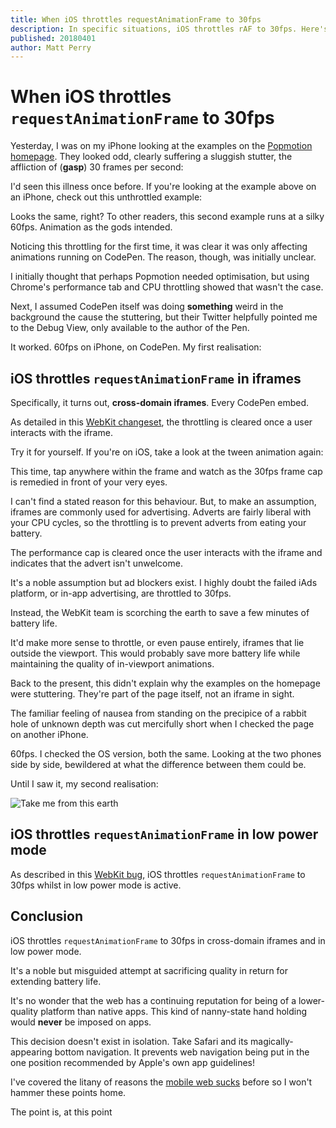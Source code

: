```yaml
---
title: When iOS throttles requestAnimationFrame to 30fps
description: In specific situations, iOS throttles rAF to 30fps. Here's when, and why it's wrong.
published: 20180401
author: Matt Perry
---
```


# When iOS throttles `requestAnimationFrame` to 30fps

Yesterday, I was on my iPhone looking at the examples on the [Popmotion homepage](https://popmotion.io). They looked odd, clearly suffering a sluggish stutter, the affliction of (**gasp**) 30 frames per second:

<CodePen id="dJzaMo" />

I'd seen this illness once before. If you're looking at the example above on an iPhone, check out this unthrottled example:

<CodePen id="WXOPWX" />

Looks the same, right? To other readers, this second example runs at a silky 60fps. Animation as the gods intended.

Noticing this throttling for the first time, it was clear it was only affecting animations running on CodePen. The reason, though, was initially unclear.

I initially thought that perhaps Popmotion needed optimisation, but using Chrome's performance tab and CPU throttling showed that wasn't the case.

Next, I assumed CodePen itself was doing **something** weird in the background the cause the stuttering, but their Twitter helpfully pointed me to the Debug View, only available to the author of the Pen.

It worked. 60fps on iPhone, on CodePen. My first realisation:

## iOS throttles `requestAnimationFrame` in iframes

Specifically, it turns out, **cross-domain iframes**. Every CodePen embed.

As detailed in this [WebKit changeset](https://trac.webkit.org/changeset/215070/webkit), the throttling is cleared once a user interacts with the iframe.

Try it for yourself. If you're on iOS, take a look at the tween animation again:

<CodePen id="WXOPWX" />

This time, tap anywhere within the frame and watch as the 30fps frame cap is remedied in front of your very eyes.

I can't find a stated reason for this behaviour. But, to make an assumption, iframes are commonly used for advertising. Adverts are fairly liberal with your CPU cycles, so the throttling is to prevent adverts from eating your battery.

The performance cap is cleared once the user interacts with the iframe and indicates that the advert isn't unwelcome.

It's a noble assumption but ad blockers exist. I highly doubt the failed iAds platform, or in-app advertising, are throttled to 30fps.

Instead, the WebKit team is scorching the earth to save a few minutes of battery life.

It'd make more sense to throttle, or even pause entirely, iframes that lie outside the viewport. This would probably save more battery life while maintaining the quality of in-viewport animations.

Back to the present, this didn't explain why the examples on the homepage were stuttering. They're part of the page itself, not an iframe in sight.

The familiar feeling of nausea from standing on the precipice of a rabbit hole of unknown depth was cut mercifully short when I checked the page on another iPhone.

60fps. I checked the OS version, both the same. Looking at the two phones side by side, bewildered at what the difference between them could be.

Until I saw it, my second realisation:

![Take me from this earth](/static/images/low-power-mode.png)

## iOS throttles `requestAnimationFrame` in low power mode

As described in this [WebKit bug](https://bugs.webkit.org/show_bug.cgi?id=168837), iOS throttles `requestAnimationFrame` to 30fps whilst in low power mode is active.

## Conclusion

iOS throttles `requestAnimationFrame` to 30fps in cross-domain iframes and in low power mode.

It's a noble but misguided attempt at sacrificing quality in return for extending battery life.

It's no wonder that the web has a continuing reputation for being of a lower-quality platform than native apps. This kind of nanny-state hand holding would **never** be imposed on apps.

This decision doesn't exist in isolation. Take Safari and its magically-appearing bottom navigation. It prevents web navigation being put in the one position recommended by Apple's own app guidelines!

I've covered the litany of reasons the [mobile web sucks](https://popmotion.io/blog/20170710-mobile-web-is-awful-and-were-all-to-blame/) before so I won't hammer these points home.

The point is, at this point 

